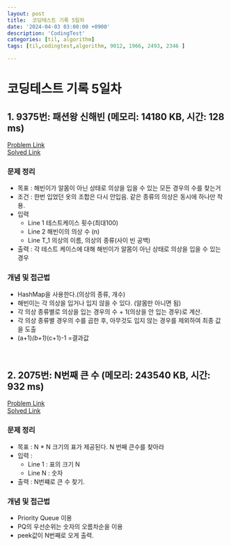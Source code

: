 ```yaml
---
layout: post
title:  코딩테스트 기록 5일차
date: '2024-04-03 03:00:00 +0900'
description: 'CodingTest'
categories: [til, algorithm]
tags: [til,codingtest,algorithm, 9012, 1966, 2493, 2346 ]

---
```

# 코딩테스트 기록 5일차

## 1.   9375번: 패션왕 신해빈 (메모리: 14180 KB, 시간: 128 ms)
[Problem Link](https://www.acmicpc.net/problem/9375) <br>
[Solved Link](https://github.com/Ooyd/algorithm-and-data-structure/tree/main/%EB%B0%B1%EC%A4%80/Silver/9375.%E2%80%85%ED%8C%A8%EC%85%98%EC%99%95%E2%80%85%EC%8B%A0%ED%95%B4%EB%B9%88)

### 문제 정리
 - 목표 : 해빈이가 알몸이 아닌 상태로 의상을 입을 수 있는 모든 경우의 수를 찾는거
  - 조건 : 한번 입었던 옷의 조합은 다시 안입음. 같은 종류의 의상은 동시에 하나만 착용.
  - 입력
    - Line 1 테스트케이스 횟수(최대100)
    -  Line 2 해빈이의 의상 수 (n)
    - Line T_1 의상의 이름, 의상의 종류(사이 빈 공백)
  - 출력 : 각 테스트 케이스에 대해 해빈이가 알몸이 아닌 상태로 의상을 입을 수 있는 경우
### 개념 및 접근법
- HashMap을 사용한다.(의상의 종류, 개수)
- 해빈이는 각 의상을 입거나 입지 않을 수 있다. (알몸만 아니면 됨)
- 각 의상 종류별로 의상을 입는 경우의 수 + 1(의상을 안 입는 경우)로 계산.
- 각 의상 종류별 경우의 수를 곱한 후, 아무것도 입지 않는 경우를 제외하여 최종 값을 도출
- (a+1)*(b+1)*(c+1)-1 =결과값

<br>

## 2.  2075번: N번째 큰 수 (메모리: 243540 KB, 시간: 932 ms)
[Problem Link](https://www.acmicpc.net/problem/2075) <br>
[Solved Link](https://github.com/Ooyd/algorithm-and-data-structure/tree/main/%EB%B0%B1%EC%A4%80/Silver/2075.%E2%80%85N%EB%B2%88%EC%A7%B8%E2%80%85%ED%81%B0%E2%80%85%EC%88%98)

### 문제 정리
 - 목표 : N * N 크기의 표가 제공된다. N 번째 큰수를 찾아라
 - 입력 :
    - Line 1 : 표의 크기 N
    - Line N : 숫자
  - 출력 : N번쨰로 큰 수 찾기.
### 개념 및 접근법
- Priority Queue 이용
- PQ의 우선순위는 숫자의 오름차순을 이용
- peek값이 N번째로 오게 출력.
